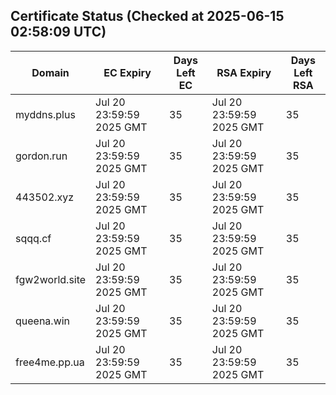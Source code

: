 ## Certificate Status (Checked at 2025-06-15 02:58:09 UTC)
| Domain | EC Expiry | Days Left EC | RSA Expiry | Days Left RSA |
|--------|-----------|-------------|------------|--------------|
| myddns.plus | Jul 20 23:59:59 2025 GMT | 35 | Jul 20 23:59:59 2025 GMT | 35 |
| gordon.run | Jul 20 23:59:59 2025 GMT | 35 | Jul 20 23:59:59 2025 GMT | 35 |
| 443502.xyz | Jul 20 23:59:59 2025 GMT | 35 | Jul 20 23:59:59 2025 GMT | 35 |
| sqqq.cf | Jul 20 23:59:59 2025 GMT | 35 | Jul 20 23:59:59 2025 GMT | 35 |
| fgw2world.site | Jul 20 23:59:59 2025 GMT | 35 | Jul 20 23:59:59 2025 GMT | 35 |
| queena.win | Jul 20 23:59:59 2025 GMT | 35 | Jul 20 23:59:59 2025 GMT | 35 |
| free4me.pp.ua | Jul 20 23:59:59 2025 GMT | 35 | Jul 20 23:59:59 2025 GMT | 35 |
